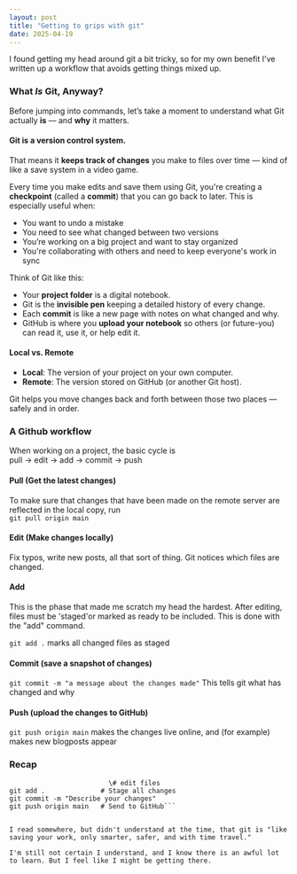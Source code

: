 ```yaml
---
layout: post
title: "Getting to grips with git"
date: 2025-04-19
---
```


I found getting my head around git a bit tricky, so for my own benefit I've written up a workflow that avoids getting things mixed up.

### What *Is* Git, Anyway?

Before jumping into commands, let’s take a moment to understand what Git actually **is** — and **why** it matters.

#### Git is a version control system.

That means it **keeps track of changes** you make to files over time — kind of like a save system in a video game.

Every time you make edits and save them using Git, you're creating a **checkpoint** (called a **commit**) that you can go back to later. This is especially useful when:

- You want to undo a mistake  
- You need to see what changed between two versions  
- You’re working on a big project and want to stay organized  
- You're collaborating with others and need to keep everyone's work in sync

Think of Git like this:

- Your **project folder** is a digital notebook.  
- Git is the **invisible pen** keeping a detailed history of every change.  
- Each **commit** is like a new page with notes on what changed and why.  
- GitHub is where you **upload your notebook** so others (or future-you) can read it, use it, or help edit it.

#### Local vs. Remote

- **Local**: The version of your project on your own computer.  
- **Remote**: The version stored on GitHub (or another Git host).

Git helps you move changes back and forth between those two places — safely and in order.

### A Github workflow

When working on a project, the basic cycle is  
    pull → edit → add → commit → push

#### Pull (Get the latest changes)
To make sure that changes that have been made on the remote server are reflected in the local copy, run  
```git pull origin main```
#### Edit (Make changes locally)
Fix typos, write new posts, all that sort of thing. Git notices which files are changed.
#### Add
This is the phase that made me scratch my head the hardest. After editing, files must be 'staged'or marked as ready to be included. This is done with the "add" command.  

```git add .```
marks all changed files as staged
#### Commit (save a snapshot of changes)
```git commit -m "a message about the changes made"``` 
This tells git what has changed and why
#### Push (upload the changes to GitHub)
```git push origin main```
makes the changes live online, and (for example) makes new blogposts appear

### Recap

```git pull origin main   # Always start by syncing with GitHub
                         \# edit files
git add .              # Stage all changes
git commit -m "Describe your changes"
git push origin main   # Send to GitHub```


I read somewhere, but didn't understand at the time, that git is "like saving your work, only smarter, safer, and with time travel." 

I'm still not certain I understand, and I know there is an awful lot to learn. But I feel like I might be getting there.
